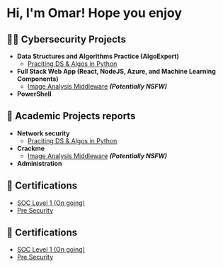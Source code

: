 <h1>Hi, I'm Omar! Hope you enjoy 
  <!-- <br/><a href="https://github.com/OmarELbatane">Programmer</a>, <a href="https://www.linkedin.com/in/joshmadakor/">Cybersecurity Professional</a></h1>
-->
  
<h2>👨‍💻 Cybersecurity Projects </h2>

- <b>Data Structures and Algorithms Practice (AlgoExpert)</b>
  - [Praciting DS & Algos in Python](https://github.com/joshmadakor1/Algorithms-Practice)
- <b>Full Stack Web App (React, NodeJS, Azure, and Machine Learning Components)</b>
  - [Image Analysis Middleware](https://github.com/joshmadakor1/4chan-Image-Analysis-Middleware-C964) <b><i>(Potentially NSFW)</b></i>
- <b>PowerShell</b>

<h2>📰 Academic Projects reports </h2>

- <b> Network security</b>
  - [Praciting DS & Algos in Python](https://github.com/joshmadakor1/Algorithms-Practice)
- <b> Crackme</b>
  - [Image Analysis Middleware](https://github.com/joshmadakor1/4chan-Image-Analysis-Middleware-C964) <b><i>(Potentially NSFW)</b></i>
- <b>Administration </b>

<h2> 📜 Certifications</h2>

- [SOC Level 1 (On going)](https://tryhackme.com/paths)
- [Pre Security](https://tryhackme-certificates.s3-eu-west-1.amazonaws.com/THM-701MQMKDN9.png)
  
<h2> 📜 Certifications</h2>

- [SOC Level 1 (On going)](https://tryhackme.com/paths)
- [Pre Security](https://tryhackme-certificates.s3-eu-west-1.amazonaws.com/THM-701MQMKDN9.png)


<!--
**joshmadakor1/joshmadakor1** is a ✨ _special_ ✨ repository because its `README.md` (this file) appears on your GitHub profile.

Here are some ideas to get you started:

- 🔭 I’m currently working on ... 
- 🌱 I’m currently learning ...
- 👯 I’m looking to collaborate on ...
- 🤔 I’m looking for help with ...
- 💬 Ask me about ...
- 📫 How to reach me: ...
- 😄 Pronouns: ... 
- ⚡ Fun fact: ... 
-->
